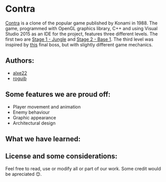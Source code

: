 # Contra

[Contra](https://en.wikipedia.org/wiki/Contra_(video_game)) is a clone of the popular game published by Konami in 1988. The game, programmed with OpenGL graphics library, C++ and using Visual Studio 2015 as an IDE for the project, features three different levels. The first two are [Stage 1 - Jungle](https://www.youtube.com/watch?v=xITbEpWr75k) and [Stage 2 - Base 1](https://www.youtube.com/watch?v=2mWZlNOzdv8&t=1m24s). The third level was inspired by [this](https://www.youtube.com/watch?v=SSctBFMzP9E) final boss, but with slightly different game mechanics.

## Authors:

* [alxe22](https://github.com/alxe22)
* [roguib](https://github.com/roguib)

## Some features we are proud off:

* Player movement and animation
* Enemy behaviour
* Graphic appearance
* Architectural design

## What we have learned:



## License and some considerations:

Feel free to read, use or modify all or part of our work. Some credit would be apreciated :blush:.
